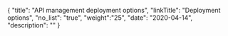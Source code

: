 {
    "title": "API management deployment options",
    "linkTitle": "Deployment options",
    "no_list": "true",
    "weight":"25",
    "date": "2020-04-14",
    "description": ""
}


